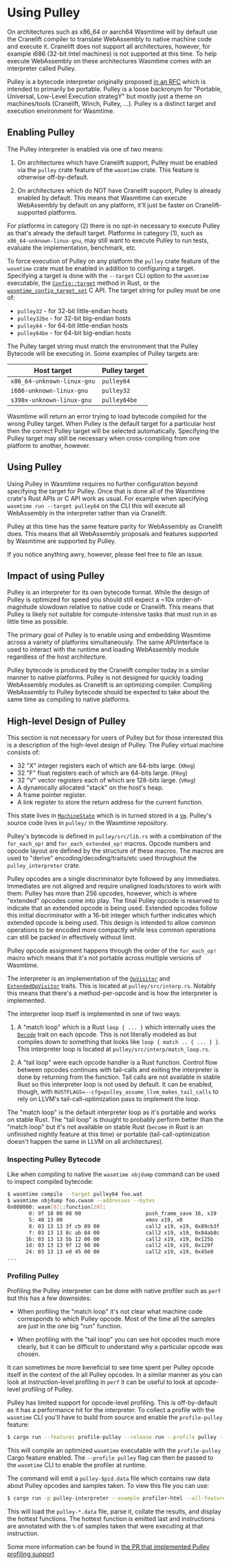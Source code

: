 # Using Pulley

On architectures such as x86\_64 or aarch64 Wasmtime will by default use the
Cranelift compiler to translate WebAssembly to native machine code and execute
it. Cranelift does not support all architectures, however, for example i686
(32-bit Intel machines) is not supported at this time. To help execute
WebAssembly on these architectures Wasmtime comes with an interpreter called
Pulley.

Pulley is a bytecode interpreter originally proposed [in an RFC][rfc] which is
intended to primarily be portable. Pulley is a loose backronym for "Portable,
Universal, Low-Level Execution strategY" but mostly just a theme on
machines/tools (Cranelift, Winch, Pulley, ...). Pulley is a distinct target and
execution environment for Wasmtime.

## Enabling Pulley

The Pulley interpreter is enabled via one of two means:

1. On architectures which have Cranelift support, Pulley must be enabled via the
   `pulley` crate feature of the `wasmtime` crate. This feature is otherwise
   off-by-default.

2. On architectures which do NOT have Cranelift support, Pulley is already
   enabled by default. This means that Wasmtime can execute WebAssembly by
   default on any platform, it'll just be faster on Cranelift-supported
   platforms.

For platforms in category (2) there is no opt-in necessary to execute Pulley as
that's already the default target. Platforms in category (1), such as
`x86_64-unknown-linux-gnu`, may still want to execute Pulley to run tests,
evaluate the implementation, benchmark, etc.

To force execution of Pulley on any platform the `pulley` crate feature of
the `wasmtime` crate must be enabled in addition to configuring a target.
Specifying a target is done with the `--target` CLI option to the `wasmtime`
executable, the [`Config::target`] method in Rust, or the
[`wasmtime_config_target_set`] C API. The target string for pulley must be one
of:

[`Config::target`]: https://docs.rs/wasmtime/latest/wasmtime/struct.Config.html#method.target
[`wasmtime_config_target_set`]: https://docs.wasmtime.dev/c-api/config_8h.html#ae68a2737ba1680e75cddb6ede08d682a

* `pulley32` - for 32-bit little-endian hosts
* `pulley32be` - for 32-bit big-endian hosts
* `pulley64` - for 64-bit little-endian hosts
* `pulley64be` - for 64-bit big-endian hosts

The Pulley target string must match the environment that the Pulley Bytecode
will be executing in. Some examples of Pulley targets are:

| Host target                | Pulley target |
|----------------------------|---------------|
| `x86_64-unknown-linux-gnu` | `pulley64`    |
| `i686-unknown-linux-gnu`   | `pulley32`    |
| `s390x-unknown-linux-gnu`  | `pulley64be`  |

Wasmtime will return an error trying to load bytecode compiled for the wrong
Pulley target. When Pulley is the default target for a particular host then the
correct Pulley target will be selected automatically. Specifying the Pulley
target may still be necessary when cross-compiling from one platform to another,
however.

## Using Pulley

Using Pulley in Wasmtime requires no further configuration beyond specifying the
target for Pulley. Once that is done all of the Wasmtime crate's Rust APIs or C
API work as usual. For example when specifying `wasmtime run --target pulley64`
on the CLI this will execute all WebAssembly in the interpreter rather than via
Cranelift.

Pulley at this time has the same feature parity for WebAssembly as Cranelift
does. This means that all WebAssembly proposals and features supported by
Wasmtime are supported by Pulley.

If you notice anything awry, however, please feel free to file an issue.

## Impact of using Pulley

Pulley is an interpreter for its own bytecode format. While the design of Pulley
is optimized for speed you should still expect a ~10x order-of-magnitude
slowdown relative to native code or Cranelift. This means that Pulley is likely
not suitable for compute-intensive tasks that must run in as little time as
possible.

The primary goal of Pulley is to enable using and embedding Wasmtime across a
variety of platforms simultaneously. The same API/interface is used to interact
with the runtime and loading WebAssembly module regardless of the host
architecture.

Pulley bytecode is produced by the Cranelift compiler today in a similar manner
to native platforms. Pulley is not designed for quickly loading WebAssembly
modules as Cranelift is an optimizing compiler. Compiling WebAssembly to Pulley
bytecode should be expected to take about the same time as compiling to native
platforms.

## High-level Design of Pulley

This section is not necessary for users of Pulley but for those interested this
is a description of the high-level design of Pulley. The Pulley virtual machine
consists of:

* 32 "X" integer registers each of which are 64-bits large. (`XReg`)
* 32 "F" float registers each of which are 64-bits large. (`FReg`)
* 32 "V" vector registers each of which are 128-bits large. (`VReg`)
* A dynamically allocated "stack" on the host's heap.
* A frame pointer register.
* A link register to store the return address for the current function.

This state lives in [`MachineState`] which is in turned stored in a [`Vm`].
Pulley's source code lives in `pulley/` in the Wasmtime repository.

Pulley's bytecode is defined in `pulley/src/lib.rs` with a combination of the
`for_each_op!` and `for_each_extended_op!` macros. Opcode numbers and opcode
layout are defined by the structure of these macros. The macros are used to
"derive" encoding/decoding/traits/etc used throughout the `pulley_interpreter`
crate.

Pulley opcodes are a single discriminator byte followed by any immediates.
Immediates are not aligned and require unaligned loads/stores to work with them.
Pulley has more than 256 opcodes, however, which is where "extended" opcodes
come into play. The final Pulley opcode is reserved to indicate that an extended
opcode is being used. Extended opcodes follow this initial discriminator with a
16-bit integer which further indicates which extended opcode is being used. This
design is intended to allow common operations to be encoded more compactly while
less common operations can still be packed in effectively without limit.

Pulley opcode assignment happens through the order of the `for_each_op!` macro
which means that it's not portable across multiple versions of Wasmtime.

The interpreter is an implementation of the [`OpVisitor`] and
[`ExtendedOpVisitor`] traits. This is located at `pulley/src/interp.rs`. Notably
this means that there's a method-per-opcode and is how the interpreter is
implemented.

The interpreter loop itself is implemented in one of two ways:

1. A "match loop" which is a Rust `loop { ... }` which internally uses the
   [`Decode`] trait on each opcode. This is not literally modeled as but
   compiles down to something that looks like `loop { match .. { ... } }`. This
   interpreter loop is located at `pulley/src/interp/match_loop.rs`.

2. A "tail loop" were each opcode handler is a Rust function. Control flow
   between opcodes continues with tail-calls and exiting the interpreter is done
   by returning from the function. Tail calls are not available in stable Rust
   so this interpreter loop is not used by default. It can be enabled, though,
   with `RUSTFLAGS=--cfg=pulley_assume_llvm_makes_tail_calls` to rely on LLVM's
   tail-call-optimization pass to implement the loop.

The "match loop" is the default interpreter loop as it's portable and works on
stable Rust. The "tail loop" is thought to probably perform better than the
"match loop" but it's not available on stable Rust (`become` in Rust is an
unfinished nightly feature at this time) or portable (tail-call-optimization
doesn't happen the same in LLVM on all architectures).

### Inspecting Pulley Bytecode

Like when compiling to native the `wasmtime objdump` command can be used to
inspect compiled bytecode:

```sh
$ wasmtime compile --target pulley64 foo.wat
$ wasmtime objdump foo.cwasm --addresses --bytes
0x000000: wasm[0]::function[20]:
       0: 9f 10 00 08 00                     push_frame_save 16, x19
       5: 40 13 00                           xmov x19, x0
       8: 03 13 13 3f cb 89 00               call2 x19, x19, 0x89cb3f    // target = 0x89cb47
       f: 03 13 13 8c ab 84 00               call2 x19, x19, 0x84ab8c    // target = 0x84ab9b
      16: 03 13 13 5b 12 00 00               call2 x19, x19, 0x125b    // target = 0x1271
      1d: 03 13 13 9f 12 00 00               call2 x19, x19, 0x129f    // target = 0x12bc
      24: 03 13 13 e0 45 00 00               call2 x19, x19, 0x45e0    // target = 0x4604
...
```

### Profiling Pulley

Profiling the Pulley interpreter can be done with native profiler such as `perf`
but this has a few downsides:

* When profiling the "match loop" it's not clear what machine code corresponds
  to which Pulley opcode. Most of the time all the samples are just in the one
  big "run" function.

* When profiling with the "tail loop" you can see hot opcodes much more clearly,
  but it can be difficult to understand why a particular opcode was chosen.

It can sometimes be more beneficial to see time spent per Pulley opcode itself
in the context of the all Pulley opcodes. In a similar manner as you can look at
instruction-level profiling in `perf` it can be useful to look at opcode-level
profiling of Pulley.

Pulley has limited support for opcode-level profiling. This is off-by-default as
it has a performance hit for the interpreter. To collect a profile with the
`wasmtime` CLI you'll have to build from source and enable the `profile-pulley`
feature:

```sh
$ cargo run --features profile-pulley --release run --profile pulley --target pulley64 foo.wat
```

This will compile an optimized `wasmtime` executable with the `profile-pulley`
Cargo feature enabled. The `--profile pulley` flag can then be passed to the
`wasmtime` CLI to enable the profiler at runtime.

The command will emit a `pulley-$pid.data` file which contains raw data about
Pulley opcodes and samples taken. To view this file you can use:

```sh
$ cargo run -p pulley-interpreter --example profiler-html --all-features ./pulley-$pid.data
```

This will load the `pulley-*.data` file, parse it, collate the results, and
display the hottest functions. The hottest function is emitted last and
instructions are annotated with the `%` of samples taken that were executing at
that instruction.

Some more information can be found in [the PR that implemented Pulley profiling
support][profile-pr]

[`OpVisitor`]: https://docs.rs/pulley-interpreter/latest/pulley_interpreter/decode/trait.OpVisitor.html
[`MachineState`]: https://docs.rs/pulley-interpreter/latest/pulley_interpreter/interp/struct.MachineState.html
[`Vm`]: https://docs.rs/pulley-interpreter/latest/pulley_interpreter/interp/struct.Vm.html
[rfc]: https://github.com/bytecodealliance/rfcs/blob/main/accepted/pulley.md
[`ExtendedOpVisitor`]: https://docs.rs/pulley-interpreter/latest/pulley_interpreter/decode/trait.ExtendedOpVisitor.html
[`Decode`]: https://docs.rs/pulley-interpreter/latest/pulley_interpreter/decode/trait.Decode.html
[profile-pr]: https://github.com/bytecodealliance/wasmtime/pull/10034
